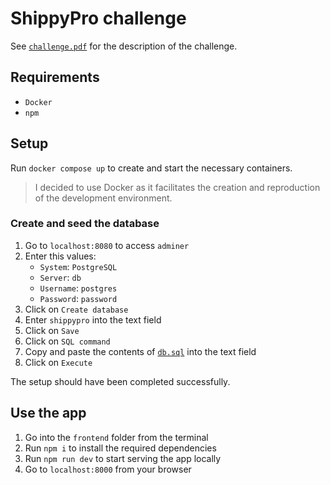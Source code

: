 # ShippyPro challenge

See [`challenge.pdf`](./challenge.pdf) for the description of the challenge.

## Requirements

- `Docker`
- `npm`

## Setup

Run `docker compose up` to create and start the necessary containers.

> I decided to use Docker as it facilitates the creation and reproduction
> of the development environment.

### Create and seed the database

1. Go to `localhost:8080` to access `adminer`
2. Enter this values:
    - `System`: `PostgreSQL`
    - `Server`: `db`
    - `Username`: `postgres`
    - `Password`: `password`
3. Click on `Create database`
4. Enter `shippypro` into the text field
5. Click on `Save`
6. Click on `SQL command`
7. Copy and paste the contents of [`db.sql`](./backend/db.sql) into the text field
8. Click on `Execute`

The setup should have been completed successfully.

## Use the app

1. Go into the `frontend` folder from the terminal
2. Run `npm i` to install the required dependencies
3. Run `npm run dev` to start serving the app locally
4. Go to `localhost:8000` from your browser

